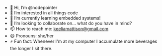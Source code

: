 - 👋 Hi, I’m @nodepointer
- 👀 I’m interested in all things code
- 🌱 I’m currently learning embedded systems!
- 💞️ I’m looking to collaborate on... what do you have in mind?
- 📫 How to reach me: keeliamattison@gmail.com
- 😄 Pronouns: she/her
- ⚡ Fun fact: Whenever I'm at my computer I accumulate more beverages the longer I sit there.

